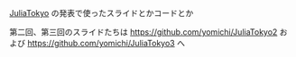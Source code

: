 [JuliaTokyo](http://juliatokyo.connpass.com/) の発表で使ったスライドとかコードとか

第二回、第三回のスライドたちは https://github.com/yomichi/JuliaTokyo2 および https://github.com/yomichi/JuliaTokyo3 へ
